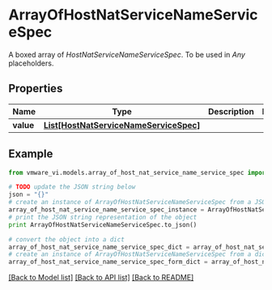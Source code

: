 # ArrayOfHostNatServiceNameServiceSpec

A boxed array of *HostNatServiceNameServiceSpec*. To be used in *Any* placeholders. 

## Properties
Name | Type | Description | Notes
------------ | ------------- | ------------- | -------------
**value** | [**List[HostNatServiceNameServiceSpec]**](HostNatServiceNameServiceSpec.md) |  | 

## Example

```python
from vmware_vi.models.array_of_host_nat_service_name_service_spec import ArrayOfHostNatServiceNameServiceSpec

# TODO update the JSON string below
json = "{}"
# create an instance of ArrayOfHostNatServiceNameServiceSpec from a JSON string
array_of_host_nat_service_name_service_spec_instance = ArrayOfHostNatServiceNameServiceSpec.from_json(json)
# print the JSON string representation of the object
print ArrayOfHostNatServiceNameServiceSpec.to_json()

# convert the object into a dict
array_of_host_nat_service_name_service_spec_dict = array_of_host_nat_service_name_service_spec_instance.to_dict()
# create an instance of ArrayOfHostNatServiceNameServiceSpec from a dict
array_of_host_nat_service_name_service_spec_form_dict = array_of_host_nat_service_name_service_spec.from_dict(array_of_host_nat_service_name_service_spec_dict)
```
[[Back to Model list]](../README.md#documentation-for-models) [[Back to API list]](../README.md#documentation-for-api-endpoints) [[Back to README]](../README.md)


